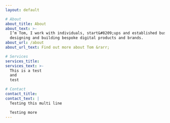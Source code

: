 ```yaml
---
layout: default

# About
about_title: About
about_text: >-
  I’m Tom, I work with individuals, start&#8209;ups and established businesses, planning,
  designing and building bespoke digital products and brands.
about_url: /about
about_url_text: Find out more about Tom &rarr;

# Services
services_title:
services_text: >-
  This is a test
  and
  test

# Contact
contact_title:
contact_text: |
  Testing this multi line

  Testing more
---
```

